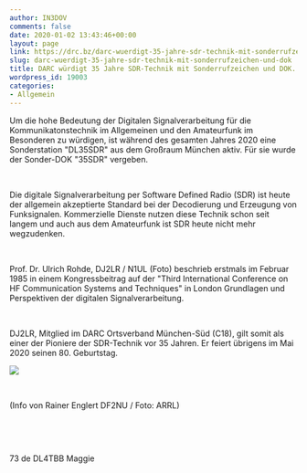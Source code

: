 ```yaml
---
author: IN3DOV
comments: false
date: 2020-01-02 13:43:46+00:00
layout: page
link: https://drc.bz/darc-wuerdigt-35-jahre-sdr-technik-mit-sonderrufzeichen-und-dok/
slug: darc-wuerdigt-35-jahre-sdr-technik-mit-sonderrufzeichen-und-dok
title: DARC würdigt 35 Jahre SDR-Technik mit Sonderrufzeichen und DOK.
wordpress_id: 19003
categories:
- Allgemein
---
```





Um die hohe Bedeutung der Digitalen Signalverarbeitung für die Kommunikatonstechnik im Allgemeinen und den Amateurfunk im Besonderen zu würdigen, ist während des gesamten Jahres 2020 eine Sonderstation "DL35SDR" aus dem Großraum München aktiv. Für sie wurde der Sonder-DOK "35SDR" vergeben.




 




Die digitale Signalverarbeitung per Software Defined Radio (SDR) ist heute der allgemein akzeptierte Standard bei der Decodierung und Erzeugung von Funksignalen. Kommerzielle Dienste nutzen diese Technik schon seit langem und auch aus dem Amateurfunk ist SDR heute nicht mehr wegzudenken.




 




Prof. Dr. Ulrich Rohde, DJ2LR / N1UL (Foto) beschrieb erstmals im Februar 1985 in einem Kongressbeitrag auf der "Third International Conference on HF Communication Systems and Techniques" in London Grundlagen und Perspektiven der digitalen Signalverarbeitung.




 




DJ2LR, Mitglied im DARC Ortsverband München-Süd (C18), gilt somit als einer der Pioniere der SDR-Technik vor 35 Jahren. Er feiert übrigens im Mai 2020 seinen 80. Geburtstag.




![](https://drc.bz/wp-content/uploads/2020/01/Rohde-279x300.jpg)




 




(Info von Rainer Englert DF2NU / Foto: ARRL)




 




 




73 de DL4TBB Maggie



